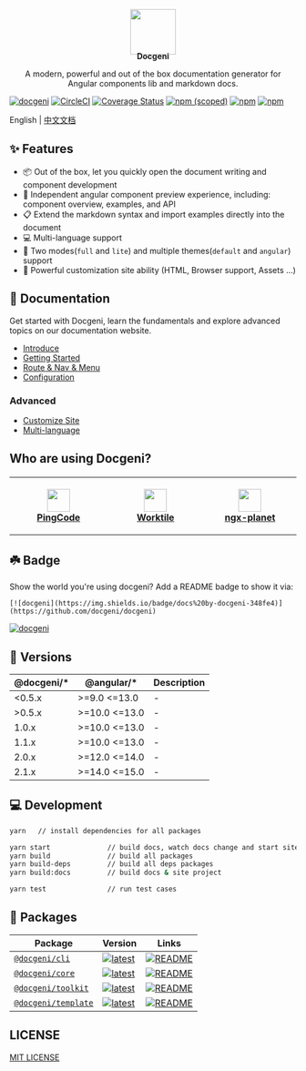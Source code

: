 <p align="center" style="margin-bottom: -20px">
  <a href="https://docgeni.org" target="_blank"><img width="80px" height="80px" src="https://cdn.pingcode.com/open-sources/docgeni/logo.png" /></a>
</p>
<p align="center">
  <strong>Docgeni</strong>
</p>
<p align="center">
A modern, powerful and out of the box documentation generator for Angular components lib and markdown docs.
</p>

[![docgeni](https://img.shields.io/badge/docs%20by-docgeni-348fe4)](https://github.com/docgeni/docgeni)
[![CircleCI](https://circleci.com/gh/docgeni/docgeni.svg?style=shield)](https://circleci.com/gh/docgeni/docgeni)
[![Coverage Status][coveralls-image]][coveralls-url]
[![npm (scoped)](https://img.shields.io/npm/v/@docgeni/cli?style=flat)](https://www.npmjs.com/package/@docgeni/cli)
[![npm](https://img.shields.io/npm/dm/@docgeni/cli)](https://www.npmjs.com/package/@docgeni/cli)
[![npm](https://img.shields.io/badge/code_style-prettier-ff69b4.svg?style=flat-square
)](https://github.com/prettier/prettier)


[coveralls-image]: https://coveralls.io/repos/github/docgeni/docgeni/badge.svg?branch=master
[coveralls-url]: https://coveralls.io/github/docgeni/docgeni?branch=master

English | [中文文档](https://github.com/docgeni/docgeni/blob/master/README.zh-CN.md)

## ✨ Features
- 📦 Out of the box, let you quickly open the document writing and component development
- 🏡 Independent angular component preview experience, including: component overview, examples, and API
- 📋 Extend the markdown syntax and import examples directly into the document
- 💻 Multi-language support
- 🎨 Two modes(`full` and `lite`) and multiple themes(`default` and `angular`)  support
- 🚀 Powerful customization site ability (HTML, Browser support, Assets ...)

## 📖 Documentation
Get started with Docgeni, learn the fundamentals and explore advanced topics on our documentation website.
- [Introduce](https://docgeni.org/guides/intro)
- [Getting Started](https://docgeni.org/guides/getting-started)
- [Route & Nav & Menu](https://docgeni.org/guides/route-nav-menu)
- [Configuration](https://docgeni.org/guides/configuration)

### Advanced
- [Customize Site](https://docgeni.org/guides/advance/customize)
- [Multi-language](https://docgeni.org/guides/advance/locales)

## Who are using Docgeni?

<table style="margin-top: 20px;">
  <tr>
    <td width="160" align="center" style="padding: 20px">
      <a target="_blank" href="https://pingcode.com?utm_source=github-docgeni">
        <img src="https://cdn.worktile.com/static/portal/assets/images/logos/square.png" height="40"/>
        <br />
        <strong>PingCode</strong>
      </a>
    </td>
    <td width="160" align="center" style="padding: 20px">
       <a target="_blank" href="https://worktile.com?utm_source=github-docgeni">
        <img src="https://cdn.worktile.com/static/charm/assets/images/team_logo.png" height="40"/>
        <br />
        <strong>Worktile</strong>
      </a>
    </td>
    <td width="160" align="center"  style="padding: 20px">
      <a target="_blank" href="https://github.com/worktile/ngx-planet">
        <img src="https://cdn.worktile.com/open-sources/ngx-tethys/logos/tethys.png" height="40" />
        <br />
        <strong>ngx-planet</strong>
      </a>
    </td> 
  </tr>
</table>

## ☘️ Badge
Show the world you're using docgeni?
Add a README badge to show it via: 

```
[![docgeni](https://img.shields.io/badge/docs%20by-docgeni-348fe4)](https://github.com/docgeni/docgeni)
```

[![docgeni](https://img.shields.io/badge/docs%20by-docgeni-348fe4)](https://github.com/docgeni/docgeni)

## 🎉 Versions

@docgeni/*| @angular/*| Description
---| --- | --- 
<0.5.x|>=9.0 <=13.0 | -
\>0.5.x|>=10.0 <=13.0 | -
1.0.x|>=10.0 <=13.0 | -
1.1.x|>=10.0 <=13.0 | -
2.0.x|>=12.0 <=14.0 | -
2.1.x|>=14.0 <=15.0 | -


## 💻 Development

```bash
yarn   // install dependencies for all packages
```

```bash
yarn start              // build docs, watch docs change and start site project
yarn build              // build all packages
yarn build-deps         // build all deps packages
yarn build:docs         // build docs & site project

yarn test               // run test cases
```

## 💼 Packages

Package| Version| Links
---| --- | --- 
[`@docgeni/cli`](https://npmjs.com/package/@docgeni/cli) | [![latest](https://img.shields.io/npm/v/%40docgeni%2Fcli/latest.svg)](https://npmjs.com/package/@docgeni/cli) | [![README](https://img.shields.io/badge/README--green.svg)](/packages/cli/README.md) 
[`@docgeni/core`](https://npmjs.com/package/@docgeni/core) | [![latest](https://img.shields.io/npm/v/%40docgeni%2Fcore/latest.svg)](https://npmjs.com/package/@docgeni/core) | [![README](https://img.shields.io/badge/README--green.svg)](/packages/core/README.md) 
[`@docgeni/toolkit`](https://npmjs.com/package/@docgeni/toolkit) | [![latest](https://img.shields.io/npm/v/%40docgeni%2Ftoolkit/latest.svg)](https://npmjs.com/package/@docgeni/toolkit)  | [![README](https://img.shields.io/badge/README--green.svg)](/packages/toolkit/README.md) 
[`@docgeni/template`](https://npmjs.com/package/@docgeni/template) | [![latest](https://img.shields.io/npm/v/%40docgeni%2Ftemplate/latest.svg)](https://npmjs.com/package/@docgeni/template)  | [![README](https://img.shields.io/badge/README--green.svg)](/packages/template/README.md) 

## LICENSE

[MIT LICENSE](https://github.com/docgeni/docgeni/blob/master/LICENSE)
